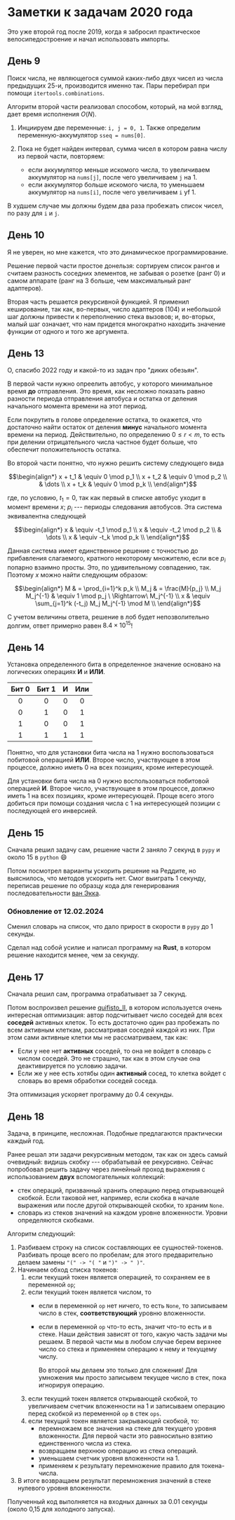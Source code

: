 # Заметки к задачам 2020 года

Это уже второй год после 2019, когда я забросил практическое велосипедостроение и начал использовать импорты.

## День 9

Поиск числа, не являющегося суммой каких-либо двух чисел из числа предыдущих 25-и, производится именно так.
Пары перебирал при помощи `itertools.combinations`.

Алгоритм второй части реализовал способом, который, на мой взгляд, дает время исполнения $O(N)$.

1. Инциируем две переменные: `i, j = 0, 1`.
   Также определим переменную-аккумулятор `sseq = nums[0]`.
2. Пока не будет найден интервал, сумма чисел в котором равна числу из первой части, повторяем:

   * если аккумулятор меньше искомого числа, то увеличиваем аккумулятор на `nums[j]`, после чего увеличиваем `j` на 1.
   * если аккумулятор больше искомого числа, то уменьшаем аккумулятор на `nums[i]`, после чего увеличиваем `i` yf 1.

В худшем случае мы должны будем два раза пробежать список чисел, по разу для `i` и `j`.

## День 10

Я не уверен, но мне кажется, что это динамическое программирование.

Решение первой части простое донельзя: сортируем список рангов и считаем разность соседних элементов, не забывая о розетке (ранг 0) и самом аппарате (ранг на 3 больше, чем максимальный ранг адаптеров).

Вторая часть решается рекурсивной функцией.
Я применил кеширование, так как, во-первых, число адаптеров (104) и небольшой шаг должны привести к переполнению стека вызовов;
и, во-вторых, малый шаг означает, что нам придется многократно находить значение функции от одного и того же аргумента.

## День 13

О, спасибо 2022 году и какой-то из задач про "диких обезьян".

В первой части нужно опреелить автобус, у которого минимальное время **до** отправления.
Это время, как несложно показать равно разности периода отправления автобуса и остатка от деления начального момента времени на этот период.

Если покрутить в голове определение остатка, то окажется, что достаточно найти остаток от деления **минус** начального момента времени на период.
Действительно, по определению $0 \leqslant r < m$, то есть при делении отрицательного числа частное будет больше, что обеспечит положительность остатка.

Во второй части понятно, что нужно решить систему следующего вида

$$\begin{align*}
x + t_1 & \equiv 0 \mod p_1 \\
x + t_2 & \equiv 0 \mod p_2 \\
& \dots \\
x + t_k & \equiv 0 \mod p_k \\
\end{align*}$$

где, по условию, $t_1 = 0$, так как первый в списке автобус уходит в момент времени $x$; $p_i$ --- периоды следования автобусов.
Эта система эквивалентна следующей

$$\begin{align*}
x & \equiv -t_1 \mod p_1 \\
x & \equiv -t_2 \mod p_2 \\
& \dots \\
x & \equiv -t_k \mod p_k \\
\end{align*}$$

Данная система имеет единственное решение с точностью до прибавления слагаемого, кратного некоторому множителю, если все $p_i$ попарно взаимно просты.
Это, по удивительному совпадению, так.
Поэтому $x$ можно найти следующим образом:

$$\begin{align*}
M & = \prod_{i=1}^k p_k \\
M_j & = \frac{M}{p_j} \\
M_j M_j^{-1} & \equiv 1 \mod p_j \ \Rightarrow\ M_j^{-1} \\
x & \equiv \sum_{j=1}^k (-t_j) M_j M_j^{-1} \mod M \\
\end{align*}$$

С учетом величины ответа, решение в лоб будет непозволительно долгим, ответ примерно равен $8.4 \times 10^{15}$!

## День 14

Установка определенного бита в определенное значение основано на логических операциях **И** и **ИЛИ**.

| Бит 0 | Бит 1 | И | Или |
|:-----:|:-----:|:----:|:----:|
| 0 | 0 | 0 | 0 |
| 0 | 1 | 0 | 1 |
| 1 | 0 | 0 | 1 |
| 1 | 1 | 1 | 1 |

Понятно, что для установки бита числа на 1 нужно воспользоваться побитовой операцией **ИЛИ**.
Второе число, участвующее в этом процессе, должно иметь 0 на всех позициях, кроме интересующей.

Для установки бита числа на 0 нужно воспользоваться побитовой операцией **И**.
Второе число, участвующее в этом процессе, должно иметь 1 на всех позициях, кроме интересующей.
Проще всего этого добиться при помощи создания числа с 1 на интересующей позиции с последующей его инверсией.

## День 15

Сначала решил задачу сам, решение части 2 заняло 7 секунд в `pypy` и около 15 в `python` :smile:

Потом посмотрел варианты ускорить решение на Реддите, но выяснилось, что методов ускорить нет.
Смог выиграть 1 секунду, переписав решение по образцу кода для генерирования последовательности [ван Экка](https://oeis.org/A181391).

### Обновление от 12.02.2024

Сменил словарь на список, что дало прирост в скорости в `pypy` до 1 секунды.

Сделал над собой усилие и написал программу на **Rust**, в котором решение находится менее, чем за секунду.

## День 17

Сначала решил сам, программа отрабатывает за 7 секунд.

Потом воспроизвел решение [quifisto_II](https://www.reddit.com/r/adventofcode/comments/keqsfa/comment/ghbttls/),
в котором используется очень интересная оптимизация:
автор подсчитывает число соседей для всех **соседей** активных клеток.
То есть достаточно один раз пробежать по всем активным клеткам, рассматривая соседей каждой из них.
При этом сами активные клетки мы не рассматриваем, так как:

* Если у нее нет **активных** соседей, то она не войдет в словарь с числом соседей.
  Это не страшно, так как в этом случае она деактивируется по условию задачи.
* Если же у нее есть хотябы один **активный** сосед, то клетка войдет с словарь во время обработки соседей соседа.

Эта оптимизация ускоряет программу до 0.4 секунды.

## День 18

Задача, в принципе, несложная.
Подобные предлагаются практически каждый год.

Ранее решал эти задачи рекурсивным методом, так как он здесь самый очевидный: видишь скобку --- обрабатывай ее рекурсивно.
Сейчас попробовал решить задачу через линейный проход выражения с использованием **двух** вспомогательных коллекций:

* стек операций, призванный хранить операцию перед открывающей скобкой.
  Если таковой нет, например, если скобка в начале выражения или после другой открывающей скобки, то храним `None`.
* словарь из стеков значений на каждом уровне вложенности.
  Уровни определяются скобками.

Алгоритм следующий:

1. Разбиваем строку на список составляющих ее сущностей-токенов.
   Разбивать проще всего по пробелам; для этого предварительно делаем замены `"(" -> "( "` и `")" -> " )"`.
2. Начинаем обход списка токенов:
   1. если текущий токен является операцией, то сохраняем ее в переменной `op`;
   2. если текущий токен является числом, то
      * если в переменной `op` нет ничего, то есть `None`, то записываем число в стек, **соответствующий** уровню вложенности.
      * если в переменной `op` что-то есть, значит что-то есть и в стеке.
        Наши действия зависят от того, какую часть задачи мы решаем.
        В первой части мы в любом случае берем верхнее число со стека и применяем операцию к нему и текущему числу.

        Во второй мы делаем это только для сложения!
        Для умножения мы просто записывем текущее число в стек, пока игнорируя операцию.
   3. если текущий токен является открывающей скобкой, то увеличиваем счетчик вложенности на 1 и записываем операцию перед скобкой из переменной `op` в стек `ops`.
   4. если текущий токен является закрывающей скобкой, то:
      * перемножаем все значения на стеке для текущего уровня вложенности.
        Для первой части это равносильно взятию единственного числа из стека.
      * возвращаем верхнюю операцию из стека операций.
      * уменьшаем счетчик уровня вложенности на 1.
      * применяем к результату перемножение правило для токена-числа.
3. В итоге возвращаем результат перемножения значений в стеке нулевого уровня вложенности.

Полученный код выполняется на входных данных за 0.01 секунды (около 0,15 для холодного запуска).